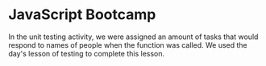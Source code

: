 # JavaScript Bootcamp
In the unit testing activity, we were assigned an amount of tasks that would respond to names of people when the function was called. We used the day's lesson of testing to complete this lesson.
